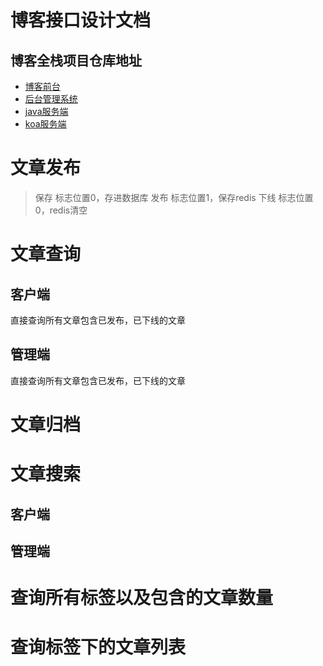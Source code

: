 # 博客接口设计文档

## 博客全栈项目仓库地址
- [博客前台](https://github.com/zzfn/zzf)
- [后台管理系统](https://github.com/zzfn/dashboard)
- [java服务端](https://github.com/zzfn/blog-server)
- [koa服务端](https://github.com/zzfn/koa-server)

# 文章发布  
> 保存 标志位置0，存进数据库
> 发布 标志位置1，保存redis
> 下线 标志位置0，redis清空

# 文章查询
## 客户端
直接查询所有文章包含已发布，已下线的文章


## 管理端

直接查询所有文章包含已发布，已下线的文章

# 文章归档




# 文章搜索
## 客户端



## 管理端


# 查询所有标签以及包含的文章数量




# 查询标签下的文章列表




